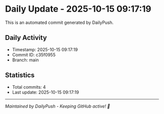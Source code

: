 # Daily Update - 2025-10-15 09:17:19

This is an automated commit generated by DailyPush.

## Daily Activity
- Timestamp: 2025-10-15 09:17:19
- Commit ID: c35f0955
- Branch: main

## Statistics
- Total commits: 4
- Last update: 2025-10-15 09:17:19

---
*Maintained by DailyPush - Keeping GitHub active! 🚀*
